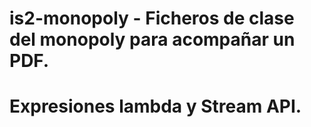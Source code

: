 # is2-monopoly - Ficheros de clase del monopoly para acompañar un PDF.
# Expresiones lambda y Stream API.
